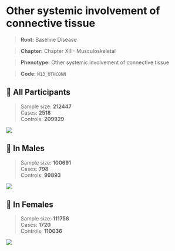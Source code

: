 # Other systemic involvement of connective tissue

> **Root:** Baseline Disease  

> **Chapter:** Chapter XIII- Musculoskeletal  

> **Phenotype:** Other systemic involvement of connective tissue  

> **Code:** `M13_OTHCONN`

## 🧪 All Participants  
> Sample size: **212447**  
> Cases: **2518**  
> Controls: **209929**
<img src="/Disease/Figures/ALL/Incidence/M13_OTHCONN.png"/>
<CsvTable src="/Disease_Data/ALL/Incidence/COX_M13_OTHCONN.csv" label="🔍 View full results" />

## 👨 In Males  
> Sample size: **100691**  
> Cases: **798**  
> Controls: **99893**
<img src="/Disease/Figures/Male/Incidence/M13_OTHCONN.png"/>
<CsvTable src="/Disease_Data/Male/Incidence/COX_M13_OTHCONN.csv" label="🔍 View full results" />

## 👩 In Females  
> Sample size: **111756**  
> Cases: **1720**  
> Controls: **110036**
<img src="/Disease/Figures/Female/Incidence/M13_OTHCONN.png"/>
<CsvTable src="/Disease_Data/Female/Incidence/COX_M13_OTHCONN.csv" label="🔍 View full results" />
